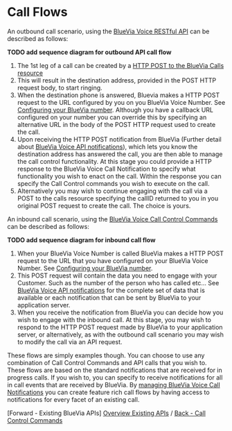 # Call Flows

An outbound call scenario, using the [BlueVia Voice RESTful API][REST Ref Introduction] can be described as follows:


**TODO add sequence diagram for outbound API call flow**


1. The 1st leg of a call can be created by a [HTTP POST to the BlueVia Calls resource][REST Ref Call Collection]
2. This will result in the destination address, provided in the POST HTTP request body, to start ringing.
3. When the destination phone is answered, Bluevia makes a HTTP POST request to the URL configured by you on you BlueVia Voice Number. See [Configuring your BlueVia number][Overview Configure]. Although you have a callback URL configured on your number you can override this by specifying an alternative URL in the body of the POST HTTP request used to create the call.
4. Upon receiving the HTTP POST notification from BlueVia (Further detail about [BlueVia Voice API notifications][Notifications Introduction]), which lets you know the destination address has answered the call, you are then able to manage the call control functionality. At this stage you could provide a HTTP response to the BlueVia Voice Call Notification to specify what functionality you wish to enact on the call. Within the response you can specify the Call Control commands you wish to execute on the call. 
5. Alternatively you may wish to continue engaging with the call via a POST to the calls resource specifying the callID returned to you in you original POST request to create the call. The choice is yours.
  
An inbound call scenario, using the [BlueVia Voice Call Control Commands][Command Reference] can be described as follows: 


**TODO add sequence diagram for inbound call flow**


1. When your BlueVia Voice Number is called BlueVia makes a HTTP POST request to the URL that you have configured on your BlueVia Voice Number. See [Configuring your BlueVia number][Overview Configure]. 
2. This POST request will contain the data you need to engage with your Customer. Such as the number of the person who has called etc... See [BlueVia Voice API notifications][Notifications Introduction] for the complete set of data that is available or each notification that can be sent by BlueVia to your application server. 
3. When you receive the notification from BlueVia you can decide how you wish to engage with the inbound call. At this stage, you may wish to respond to the HTTP POST request made by BlueVia to your application server, or alternatively, as with the outbound call scenario you may wish to modify the call via an API request.  

These flows are simply examples though. You can choose to use any combination of Call Control Commands and API calls that you wish to. These flows are based on the standard notifications that are received for in progress calls. If you wish to, you can specify to receive notifications for all in call events that are received by BlueVia. By [managing BlueVia Voice Call Notifications][Notifications Introduction] you can create feature rich call flows by having access to notifications for every facet of an existing call. 

[Forward - Existing BlueVia APIs] [Overview Existing APIs]  /  [Back - Call Control Commands][Overview Call Control]  


[REST Ref Introduction]: /alpha/restref/introduction
[Overview Call Control]: /alpha/overview/callcontrol
[Overview Existing APIs]: /alpha/overview/existing
[REST Ref Call Collection]: /alpha/restref/callcollection
[Overview Configure]: /alpha/overview/configure
[Notifications Introduction]: /alpha/notifications/introduction
[Command Reference]: /alpha/commandref/introduction
[Overview Configure]: /alpha/overview/configure